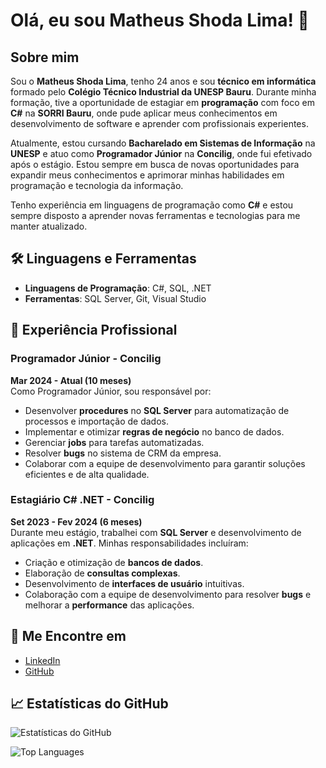 # Olá, eu sou Matheus Shoda Lima! 👋

## Sobre mim

Sou o **Matheus Shoda Lima**, tenho 24 anos e sou **técnico em informática** formado pelo **Colégio Técnico Industrial da UNESP Bauru**. Durante minha formação, tive a oportunidade de estagiar em **programação** com foco em **C#** na **SORRI Bauru**, onde pude aplicar meus conhecimentos em desenvolvimento de software e aprender com profissionais experientes.

Atualmente, estou cursando **Bacharelado em Sistemas de Informação** na **UNESP** e atuo como **Programador Júnior** na **Concilig**, onde fui efetivado após o estágio. Estou sempre em busca de novas oportunidades para expandir meus conhecimentos e aprimorar minhas habilidades em programação e tecnologia da informação.

Tenho experiência em linguagens de programação como **C#** e estou sempre disposto a aprender novas ferramentas e tecnologias para me manter atualizado.

## 🛠️ Linguagens e Ferramentas

- **Linguagens de Programação**: C#, SQL, .NET
- **Ferramentas**: SQL Server, Git, Visual Studio

## 📍 Experiência Profissional

### **Programador Júnior** - Concilig  
**Mar 2024 - Atual (10 meses)**  
Como Programador Júnior, sou responsável por:
- Desenvolver **procedures** no **SQL Server** para automatização de processos e importação de dados.
- Implementar e otimizar **regras de negócio** no banco de dados.
- Gerenciar **jobs** para tarefas automatizadas.
- Resolver **bugs** no sistema de CRM da empresa.
- Colaborar com a equipe de desenvolvimento para garantir soluções eficientes e de alta qualidade.

### **Estagiário C# .NET** - Concilig  
**Set 2023 - Fev 2024 (6 meses)**  
Durante meu estágio, trabalhei com **SQL Server** e desenvolvimento de aplicações em **.NET**. Minhas responsabilidades incluíram:
- Criação e otimização de **bancos de dados**.
- Elaboração de **consultas complexas**.
- Desenvolvimento de **interfaces de usuário** intuitivas.
- Colaboração com a equipe de desenvolvimento para resolver **bugs** e melhorar a **performance** das aplicações.

## 🔗 Me Encontre em

- [LinkedIn](https://www.linkedin.com/in/matheus-shoda-lima)
- [GitHub](https://github.com/matheus-shodalima)

## 📈 Estatísticas do GitHub

![Estatísticas do GitHub](https://github-readme-stats.vercel.app/api?username=Shoda7&show_icons=true&count_private=true)

![Top Languages](https://github-readme-stats.vercel.app/api/top-langs/?username=Shoda7&layout=compact)

